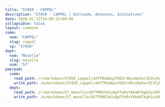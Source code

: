 ```yaml
---
title: "57450 - CAPPEL"
description: "57450 - CAPPEL | Entraide, Annonces, Initiatives"
date: 2020-01-11T14:09:21+09:00
collapsible: false
layout: commune
comm:
  nom: "CAPPEL"
  slug: cappel
  cp: "57450"
dept:
  nom: "Moselle"
  slug: moselle
  num: "57"
peerpad:
  comm:
    read_path: /r/markdown/57450_cappel/4XTTM2AAqiFDQ3r4DxvDp5wrZVJCyhmFFKwhx2PQcgGyN3q7B
    write_path: /w/markdown/57450_cappel/4XTTM2AAqiFDQ3r4DxvDp5wrZVJCyhmFFKwhx2PQcgGyN3q7B-K3TgUjfNwLj2wbhKh6N7NZsWW7qCrLeY4A12iKcmZQoBZwBxbwprsKhGkwmhvADWDcD1i7YBLpjvCCVU9cW7NGxaZVkYrEcxLn7t8LB9L98dPvbWMV2rbFreM6WFfzKvr344PLyj
  dept:
    read_path: /r/markdown/57_moselle/4XTTM9E5m1uQpFfoRvYAkHA7kgkSuJdFBSCmoLnZ6YvxmqAKj
    write_path: /w/markdown/57_moselle/4XTTM9E5m1uQpFfoRvYAkHA7kgkSuJdFBSCmoLnZ6YvxmqAKj-K3TgTxpsRhjGfb3pJqDaX4rYTLkyLoK3BLA4awBfhTSCoyNhResrhhmfsEF8aKnccedt5XoBzWeRYfKxQxNKv71ETcpGharLRE7rdgTKY3uSaW3Du2dz8v23YEY268mfYmweTFnR
---
```


